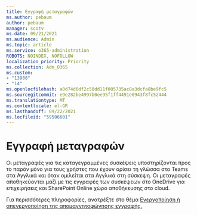 ```yaml
---
title: Εγγραφή μεταγραφών
ms.author: pebaum
author: pebaum
manager: scotv
ms.date: 09/21/2021
ms.audience: Admin
ms.topic: article
ms.service: o365-administration
ROBOTS: NOINDEX, NOFOLLOW
localization_priority: Priority
ms.collection: Adm_O365
ms.custom:
- "13988"
- "14"
ms.openlocfilehash: a0d74d6df2c50dd11f005735ac8a3dcfa8be9fc5
ms.sourcegitcommit: e9e282be4997b0ee95f1ff4491e0943f8fc52444
ms.translationtype: MT
ms.contentlocale: el-GR
ms.lasthandoff: 09/22/2021
ms.locfileid: "59506601"
---
```

# <a name="recording-transcriptions"></a>Εγγραφή μεταγραφών

Οι μεταγραφές για τις καταγεγραμμένες συσκέψεις υποστηρίζονται προς το παρόν μόνο για τους χρήστες που έχουν ορίσει τη γλώσσα στο Teams στα Αγγλικά και όταν ομιλείται στα Αγγλικά στη σύσκεψη. Οι μεταγραφές αποθηκεύονται μαζί με τις εγγραφές των συσκέψεων στο OneDrive για επιχειρήσεις και SharePoint Online χώρο αποθήκευσης στο cloud.

Για περισσότερες πληροφορίες, ανατρέξτε στο θέμα [Ενεργοποίηση ή απενεργοποίηση της απομαγνητοφώνησης εγγραφής.](https://docs.microsoft.com/microsoftteams/cloud-recording#turn-on-or-turn-off-recording-transcription)